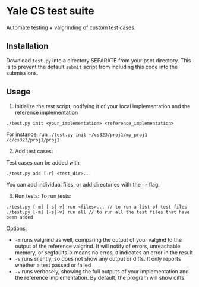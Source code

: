 # Yale CS test suite

Automate testing + valgrinding of custom test cases.


## Installation

Download `test.py` into a directory SEPARATE from your pset directory. This is to prevent the default `submit` script from including this code into the submissions.

## Usage
1. Initialize the test script, notifying it of your local implementation and the reference implementation
```
./test.py init <your_implementation> <reference_implementation>
```

For instance, run `./test.py init ~/cs323/proj1/my_proj1 /c/cs323/proj1/proj1`

2. Add test cases:

Test cases can be added with
```
./test.py add [-r] <test_dir>...
```
You can add individual files, or add directories with the `-r` flag.


3. Run tests:
To run tests:
```
./test.py [-m] [-s|-v] run <files>... // to run a list of test files
./test.py [-m] [-s|-v] run all // to run all the test files that have been added
```

Options:
* `-m` runs valgrind as well, comparing the output of your valgind to the output of the reference valgrind. It will notify of errors, unreachable memory, or segfaults. `X` means no erros, `O` indicates an error in the result
* `-s` runs silently, so does not show any output or diffs. It only reports whether a test passed or failed
* `-v` runs verbosely, showing the full outputs of your implementation and the reference implementation.
By default, the program will show diffs.
